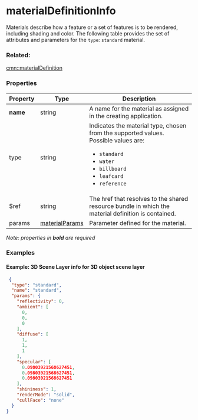 # materialDefinitionInfo

Materials describe how a feature or a set of features is to be rendered, including shading and color. The following table provides the set of attributes and parameters for the `type`: `standard` material.

### Related:

[cmn::materialDefinition](materialDefinition.cmn.md)
### Properties

| Property | Type | Description |
| --- | --- | --- |
| **name** | string | A name for the material as assigned in the creating application. |
| type | string | Indicates the material type, chosen from the supported values.<div>Possible values are:<ul><li>`standard`</li><li>`water`</li><li>`billboard`</li><li>`leafcard`</li><li>`reference`</li></ul></div> |
| $ref | string | The href that resolves to the shared resource bundle in which the material definition is contained. |
| params | [materialParams](materialParams.cmn.md) | Parameter defined for the material. |

*Note: properties in **bold** are required*

### Examples 

#### Example: 3D Scene Layer info for 3D object scene layer 

```json
 {
  "type": "standard",
  "name": "standard",
  "params": {
    "reflectivity": 0,
    "ambient": [
      0,
      0,
      0
    ],
    "diffuse": [
      1,
      1,
      1
    ],
    "specular": [
      0.09803921568627451,
      0.09803921568627451,
      0.09803921568627451
    ],
    "shininess": 1,
    "renderMode": "solid",
    "cullFace": "none"
  }
} 
```

